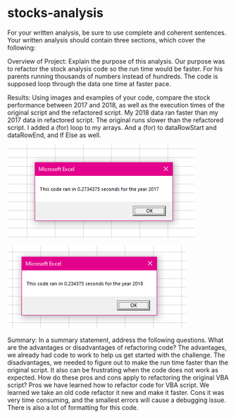 # stocks-analysis
For your written analysis, be sure to use complete and coherent sentences. Your written analysis should contain three sections, which cover the following:

Overview of Project: Explain the purpose of this analysis.
Our purpose was to refactor the stock analysis code so the run time would be faster. For his parents running thousands of numbers instead of hundreds. The code is supposed loop through the data one time at faster pace.


Results: Using images and examples of your code, compare the stock performance between 2017 and 2018, as well as the execution times of the original script and the refactored script. My 2018 data ran faster than my 2017 data in refactored script. The original runs slower than the refactored script. I added a (for) loop to my arrays. And a (for) to dataRowStart and dataRowEnd, and If Else as well.

![VBA_Challenge_2017.PNG](https://github.com/gabby338414/stocks-analysis/blob/26220bf3a14c97e03202786d6a3f371b6558cf83/Resources/VBA_Challenge_2017.PNG)

![VBA_Challenge_2018.PNG](https://github.com/gabby338414/stocks-analysis/blob/6d02d4c36567895c4358534f33dfe746e9842799/Resources/VBA_Challenge_2018.PNG)

Summary: In a summary statement, address the following questions.
What are the advantages or disadvantages of refactoring code? The advantages, we already had code to work to help us get started with the challenge. The disadvantages, we needed to figure out to make the run time faster than the original script. It also can be frustrating when the code does not work as expected.
How do these pros and cons apply to refactoring the original VBA script? Pros we have learned how to refactor code for VBA script. We learned we take an old code refactor it new and make it faster. Cons it was very time consuming, and the smallest errors will cause a debugging issue. There is also a lot of formatting for this code.
